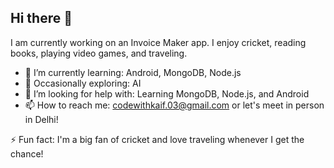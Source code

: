 ## Hi there 👋

I am currently working on an Invoice Maker app. I enjoy cricket, reading books, playing video games, and traveling. 

- 🌱 I’m currently learning: Android, MongoDB, Node.js
- 🤖 Occasionally exploring: AI
- 🤝 I’m looking for help with: Learning MongoDB, Node.js, and Android
- 📫 How to reach me: codewithkaif.03@gmail.com or let's meet in person in Delhi!

⚡ Fun fact: I'm a big fan of cricket and love traveling whenever I get the chance!
